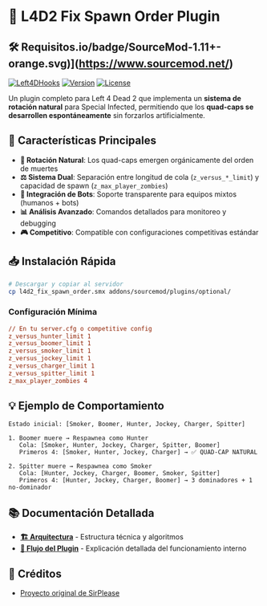 # 🎯 L4D2 Fix Spawn Order Plugin

## 🛠️ Requisitos.io/badge/SourceMod-1.11+-orange.svg)](https://www.sourcemod.net/)
[![Left4DHooks](https://img.shields.io/badge/Left4DHooks-Required-red.svg)](https://forums.alliedmods.net/showthread.php?t=321696)
[![Version](https://img.shields.io/badge/Version-4.5-green.svg)](https://github.com/AoC-Gamers/L4D2-Fix-Spawn-Order/releases)
[![License](https://img.shields.io/badge/License-GPL--3.0-blue.svg)](LICENSE)

Un plugin completo para Left 4 Dead 2 que implementa un **sistema de rotación natural** para Special Infected, permitiendo que los **quad-caps se desarrollen espontáneamente** sin forzarlos artificialmente.

## 🚀 Características Principales

- **🔄 Rotación Natural**: Los quad-caps emergen orgánicamente del orden de muertes
- **⚖️ Sistema Dual**: Separación entre longitud de cola (`z_versus_*_limit`) y capacidad de spawn (`z_max_player_zombies`)
- **🤖 Integración de Bots**: Soporte transparente para equipos mixtos (humanos + bots)
- **📊 Análisis Avanzado**: Comandos detallados para monitoreo y debugging
- **🎮 Competitivo**: Compatible con configuraciones competitivas estándar

## 📥 Instalación Rápida

```bash
# Descargar y copiar al servidor
cp l4d2_fix_spawn_order.smx addons/sourcemod/plugins/optional/
```

### Configuración Mínima
```cfg
// En tu server.cfg o competitive config
z_versus_hunter_limit 1
z_versus_boomer_limit 1  
z_versus_smoker_limit 1
z_versus_jockey_limit 1
z_versus_charger_limit 1
z_versus_spitter_limit 1
z_max_player_zombies 4
```

## 💡 Ejemplo de Comportamiento

```
Estado inicial: [Smoker, Boomer, Hunter, Jockey, Charger, Spitter]

1. Boomer muere → Respawnea como Hunter
   Cola: [Smoker, Hunter, Jockey, Charger, Spitter, Boomer] 
   Primeros 4: [Smoker, Hunter, Jockey, Charger] → ✅ QUAD-CAP NATURAL

2. Spitter muere → Respawnea como Smoker
   Cola: [Hunter, Jockey, Charger, Boomer, Smoker, Spitter]
   Primeros 4: [Hunter, Jockey, Charger, Boomer] → 3 dominadores + 1 no-dominador
```
## 📚 Documentación Detallada

- **[🏗️ Arquitectura](docs/ARCHITECTURE.md)** - Estructura técnica y algoritmos
- **[🔄 Flujo del Plugin](docs/PLUGIN_FLOW.md)** - Explicación detallada del funcionamiento interno

## 🙏 Créditos

- [Proyecto original de SirPlease](https://github.com/SirPlease/L4D2-Competitive-Rework)
